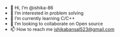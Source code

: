 - 👋 Hi, I’m @ishika-86
- 👀 I’m interested in problem solving
- 🌱 I’m currently learning C/C++
- 💞️ I’m looking to collaborate on Open source 
- 📫 How to reach me ishikabansal523@gmail.com

<!---
ishika-86/ishika-86 is a ✨ special ✨ repository because its `README.md` (this file) appears on your GitHub profile.
You can click the Preview link to take a look at your changes.
--->
